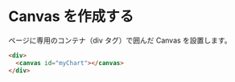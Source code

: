 # Canvas を作成する

ページに専用のコンテナ（div タグ）で囲んだ Canvas を設置します。

```html
<div>
  <canvas id="myChart"></canvas>
</div>
```
